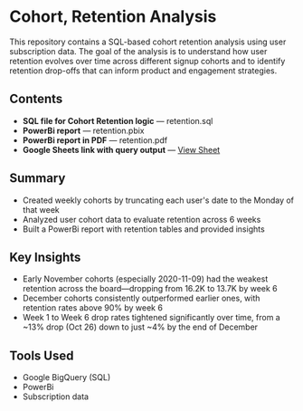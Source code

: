<h1>Cohort, Retention Analysis</h1>

<p>This repository contains a SQL-based cohort retention analysis using user subscription data. The goal of the analysis is to understand how user retention evolves over time across different signup cohorts and to identify retention drop-offs that can inform product and engagement strategies.</p>

<h2>Contents</h2>
<ul>
  <li><strong>SQL file for Cohort Retention logic</strong> — retention.sql</li>
  <li><strong>PowerBi report</strong> — retention.pbix</li>
  <li><strong>PowerBi report in PDF</strong> — retention.pdf</li>
  <li><strong>Google Sheets link with query output</strong> — <a href="https://docs.google.com/spreadsheets/d/1m5apKE6ZL4xyq2njLiVscZymug3JCFP6_-LCn5XwY5g/edit?usp=sharing" target="_blank">View Sheet</a></li>
</ul>

<h2>Summary</h2>
<ul>
  <li>Created weekly cohorts by truncating each user's date to the Monday of that week</li>
  <li>Analyzed user cohort data to evaluate retention across 6 weeks</li>
  <li>Built a PowerBi report with retention tables and provided insights</li>
</ul>

<h2>Key Insights</h2>
<ul>
  <li>Early November cohorts (especially 2020-11-09) had the weakest retention across the board—dropping from 16.2K to 13.7K by week 6</li>
  <li>December cohorts consistently outperformed earlier ones, with retention rates above 90% by week 6</li>
  <li>Week 1 to Week 6 drop rates tightened significantly over time, from a ~13% drop (Oct 26) down to just ~4% by the end of December</li>
</ul>

<h2>Tools Used</h2>
<ul>
  <li>Google BigQuery (SQL)</li>
  <li>PowerBi</li>
  <li>Subscription data</li>
</ul>

